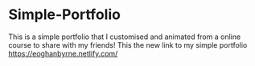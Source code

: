 # Simple-Portfolio
This is a simple portfolio that I customised and animated from a online course to share with my friends! 
This the new link to my simple portfolio https://eoghanbyrne.netlify.com/

